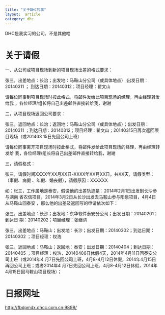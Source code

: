 ```yaml
---
title: "关于DHC的事"
layout:  article
category: dhc 
---
```


DHC是我实习的公司，不是其他哈

# 关于请假

一、从公司或项目现场到新的项目现场出差的格式要求：

 张三，出差地点：长治；出发地：马鞍山分公司（或具体地点）;出发日期：20140311
 ； 到达日期：20140312；项目经理：翟文山

请每位同事到项目现场时按此格式，将邮件发给此项目现场的经理，再由经理转发给我
，各位经理/组长将自己出差邮件直接转给我，谢谢

二，从项目现场返回公司要求：

张三，返回地点：长治；返回地：马鞍山分公司（或具体地点）；出发日期：20140311
；到达日期：20140312；项目经理：翟文山；20140315日再次返回项目现场（或201403
15日先回公司上班）

请每位同事离开项目现场时按此格式，将邮件发给此项目现场的经理，再由经理转发给
我，各位经理/组长将自己出差邮件直接转给我，谢谢

三，请假格式：

张三，请假时间XXXX年XX月XX日-XXXX年XX月XX日，共XX天，请假类型：（事假、病假
、年假、婚丧假），请假原因：XXXXXX

如：张三，工作属地是泰安，假设他的出差轨迹是：2014年2月1日出发到长沙参与湖南
省农信项目，2014年3月2日从长沙出发去马鞍山参与阳泉项目，4月4日从马鞍山回泰安
，那么他的出差及返回写的申请依次如下：

张三，出差地点：长沙；出发地：东华软件泰安分公司；出发日期：20140201；到达日
期：20140202；项目经理：张继清

张三，出差地点：马鞍山；出发地：长沙；出发日期：20140302；到达日期：20140302
；项目经理：权浩

张三，返回地点：马鞍山；返回地：泰安；出发日期：20140404；到达日期：20140405
；项目经理：权浩，20140406日休假4天，2014年4月11日回泰安公司上班（或2014年4
月7日先回公司上班，4月8-4月12日休假，2014年4月15日再回公司上班；或者2014年4
月7日先回公司上班，4月8-4月12日休假，2014年4月15日回马鞍山项目现场）；

# 日报网址

http://fbdpmdx.dhcc.com.cn:9898/
